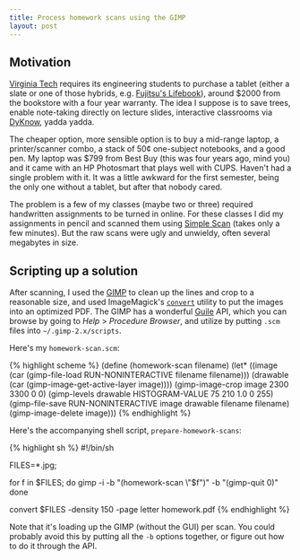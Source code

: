 ```yaml
---
title: Process homework scans using the GIMP
layout: post
---
```


## Motivation

[Virginia Tech][1] requires its engineering students to purchase a tablet (either a slate or one of those hybrids, e.g. [Fujitsu's Lifebook][2]), around $2000 from the bookstore with a four year warranty.
The idea I suppose is to save trees, enable note-taking directly on lecture slides, interactive classrooms via [DyKnow][3], yadda yadda.

The cheaper option, more sensible option is to buy a mid-range laptop, a printer/scanner combo, a stack of 50&cent; one-subject notebooks, and a good pen.
My laptop was $799 from Best Buy (this was four years ago, mind you) and it came with an HP Photosmart that plays well with CUPS.
Haven't had a single problem with it.
It was a little awkward for the first semester, being the only one without a tablet, but after that nobody cared.

The problem is a few of my classes (maybe two or three) required handwritten assignments to be turned in online.
For these classes I did my assignments in pencil and scanned them using [Simple Scan][4] (takes only a few minutes).
But the raw scans were ugly and unwieldy, often several megabytes in size.

## Scripting up a solution

After scanning, I used the [GIMP][5] to clean up the lines and crop to a reasonable size, and used ImageMagick's [`convert`][6] utility to put the images into an optimized PDF.
The GIMP has a wonderful [Guile][7] API, which you can browse by going to *Help* > *Procedure Browser*, and utilize by putting `.scm` files into `~/.gimp-2.x/scripts`.

Here's my `homework-scan.scm`:

{% highlight scheme %}
(define (homework-scan filename)
  (let* ((image (car (gimp-file-load RUN-NONINTERACTIVE filename filename)))
         (drawable (car (gimp-image-get-active-layer image))))
    (gimp-image-crop image 2300 3300 0 0)
    (gimp-levels drawable HISTOGRAM-VALUE 75 210 1.0 0 255)
    (gimp-file-save RUN-NONINTERACTIVE image drawable filename filename)
    (gimp-image-delete image)))
{% endhighlight %}

Here's the accompanying shell script, `prepare-homework-scans`:

{% highlight sh %}
#!/bin/sh

FILES=*.jpg;

for f in $FILES; do
  gimp -i -b "(homework-scan \"$f\")" -b "(gimp-quit 0)"
done

convert $FILES -density 150 -page letter homework.pdf
{% endhighlight %}

Note that it's loading up the GIMP (without the GUI) per scan.
You could probably avoid this by putting all the `-b` options together, or figure out how to do it through the API.

[1]: http://vt.edu
[2]: http://www.shopfujitsu.com/store/
[3]: http://www.dyknow.com/
[4]: https://launchpad.net/simple-scan
[5]: http://gimp.org
[6]: http://imagemagick.sourceforge.net/http/www/convert.html
[7]: https://www.gnu.org/software/guile/
